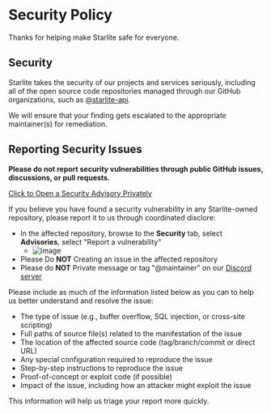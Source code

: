 # Security Policy

Thanks for helping make Starlite safe for everyone.

## Security 

Starlite takes the security of our projects and services seriously, including all of the open source code repositories managed through our GitHub organizations, such as [@starlite-api](https://github.com/starlite-api).

We will ensure that your finding gets escalated to the appropriate maintainer(s) for remediation. 

## Reporting Security Issues

**Please do not report security vulnerabilities through public GitHub issues, discussions, or pull requests.**

[Click to Open a Security Advisory Privately](https://github.com/starlite-api/starlite/security/advisories/new)

If you believe you have found a security vulnerability in any Starlite-owned repository, please report it to us through coordinated disclore:
  * In the affected repository, browse to the **Security** tab, select **Advisories**, select "Report a vulnerability"
      * ![image](https://user-images.githubusercontent.com/45884264/217041010-8fd6b96b-329d-4d8e-8838-9b5bf4e1a78d.png)
  * Please Do **NOT** Creating an issue in the affected repository
  * Please do **NOT** Private message or tag "@maintainer" on our [Discord server](https://discord.gg/MmcwxztmQb)

Please include as much of the information listed below as you can to help us better understand and resolve the issue:

  * The type of issue (e.g., buffer overflow, SQL injection, or cross-site scripting)
  * Full paths of source file(s) related to the manifestation of the issue
  * The location of the affected source code (tag/branch/commit or direct URL)
  * Any special configuration required to reproduce the issue
  * Step-by-step instructions to reproduce the issue
  * Proof-of-concept or exploit code (if possible)
  * Impact of the issue, including how an attacker might exploit the issue

This information will help us triage your report more quickly.
